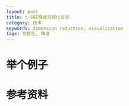 ```yaml
---
layout: post
title: t-SNE降维可视化方法
category: 技术
keywords: dimension reduction, visualization
tags: 可视化, 降维
---
```


# 举个例子





# 参考资料

[1]:https://github.com/CannyLab/tsne-cuda	"Cuda torch 加速版本"
[2]:https://github.com/DmitryUlyanov/Multicore-TSNE	"并行处理版本"
